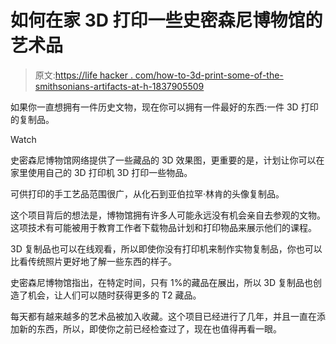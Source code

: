 # 如何在家 3D 打印一些史密森尼博物馆的艺术品

> 原文:[https://life hacker . com/how-to-3d-print-some-of-the-smithsonians-artifacts-at-h-1837905509](https://lifehacker.com/how-to-3d-print-some-of-the-smithsonians-artifacts-at-h-1837905509)

如果你一直想拥有一件历史文物，现在你可以拥有一件最好的东西:一件 3D 打印的复制品。

Watch

史密森尼博物馆网络提供了一些藏品的 3D 效果图，更重要的是，计划让你可以在家里使用自己的 3D 打印机 3D 打印一些物品。

可供打印的手工艺品范围很广，从化石到亚伯拉罕·林肯的头像复制品。

这个项目背后的想法是，博物馆拥有许多人可能永远没有机会亲自去参观的文物。这项技术有可能被用于教育工作者下载物品计划和打印物品来展示他们的课程。

3D 复制品也可以在线观看，所以即使你没有打印机来制作实物复制品，你也可以比看传统照片更好地了解一些东西的样子。

史密森尼博物馆指出，在特定时间，只有 1%的藏品在展出，所以 3D 复制品也创造了机会，让人们可以随时获得更多的 T2 藏品。

每天都有越来越多的艺术品被加入收藏。这个项目已经进行了几年，并且一直在添加新的东西，所以，即使你之前已经检查过了，现在也值得再看一眼。